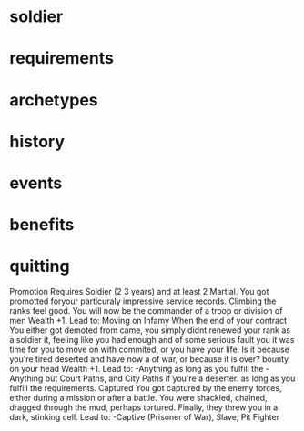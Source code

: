 # soldier

# requirements

# archetypes

# history

# events

# benefits

# quitting

Promotion
Requires Soldier (2 3 years) and at
least 2 Martial.
You got promotted foryour particuraly
impressive service records. Climbing
the ranks feel good. You will now be
the commander of a troop or division
of men Wealth +1.
Lead to:
Moving on
Infamy
When the end of your contract You either got demoted from
came, you simply didnt renewed your rank as a soldier
it, feeling like you had enough and of some serious fault you
it was time for you to move on with commited, or you have
your life. Is it because you're tired deserted and have now a
of war, or because it is over? bounty on your head
Wealth +1.
Lead to:
-Anything as long as you fulfill the -Anything but Court Paths, and
City Paths if you're a deserter.
as long as you fulfill the
requirements.
Captured
You got captured by the enemy
forces, either during a mission or
after a battle. You were shackled,
chained, dragged through the mud,
perhaps tortured. Finally, they
threw you in a dark, stinking cell.
Lead to:
-Captive (Prisoner of War), Slave,
Pit Fighter
